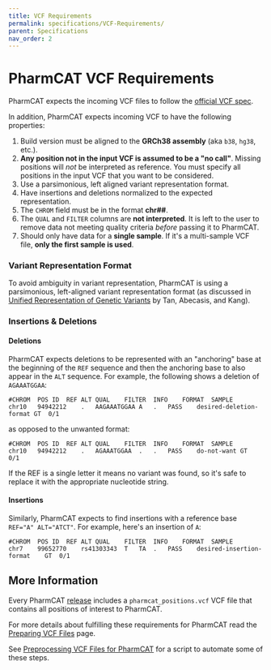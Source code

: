 ```yaml
---
title: VCF Requirements
permalink: specifications/VCF-Requirements/
parent: Specifications
nav_order: 2
---
```

# PharmCAT VCF Requirements

PharmCAT expects the incoming VCF files to follow the [official VCF spec](https://samtools.github.io/hts-specs/VCFv4.3.pdf).

In addition, PharmCAT expects incoming VCF to have the following properties:

1. Build version must be aligned to the __GRCh38 assembly__ (aka `b38`, `hg38`, etc.).
1. __Any position not in the input VCF is assumed to be a "no call"__. Missing positions will _not_ be interpreted as reference. You must specify all positions in the input VCF that you want to be considered.
1. Use a parsimonious, left aligned variant representation format.
1. Have insertions and deletions normalized to the expected representation.
1. The `CHROM` field must be in the format __chr##__.
1. The `QUAL` and `FILTER` columns are __not interpreted__. It is left to the user to remove data not meeting quality criteria _before_ passing it to PharmCAT.
1. Should only have data for a __single sample__.  If it's a multi-sample VCF file, __only the first sample is used__.



### Variant Representation Format

To avoid ambiguity in variant representation, PharmCAT is using a parsimonious, left-aligned variant representation format (as discussed in [Unified Representation of Genetic Variants](https://doi.org/10.1093/bioinformatics/btv112) by Tan, Abecasis, and Kang).


### Insertions & Deletions

#### Deletions

PharmCAT expects deletions to be represented with an "anchoring" base at the beginning of the `REF` sequence and then the anchoring base to also appear in the `ALT` sequence. For example, the following shows a deletion of `AGAAATGGAA`:

```
#CHROM	POS	ID	REF	ALT	QUAL	FILTER	INFO	FORMAT	SAMPLE
chr10	94942212	.	AAGAAATGGAA	A	.	PASS	desired-deletion-format	GT	0/1
```

as opposed to the unwanted format:

```
#CHROM	POS	ID	REF	ALT	QUAL	FILTER	INFO	FORMAT	SAMPLE
chr10	94942212	.	AGAAATGGAA	.	.	PASS	do-not-want	GT	0/1
```

If the REF is a single letter it means no variant was found, so it's safe to replace it with the appropriate nucleotide string.

#### Insertions

Similarly, PharmCAT expects to find insertions with a reference base `REF="A" ALT="ATCT"`. For example, here's an insertion of `A`:

```
#CHROM	POS	ID	REF	ALT	QUAL	FILTER	INFO	FORMAT	SAMPLE
chr7	99652770	rs41303343	T	TA	.	PASS	desired-insertion-format	GT	0/1
```


## More Information

Every PharmCAT [release](https://github.com/PharmGKB/PharmCAT/releases) includes a `pharmcat_positions.vcf` VCF file that contains all positions of interest to PharmCAT.

For more details about fulfilling these requirements for PharmCAT read the [Preparing VCF Files](docs/specifications/Preparing-VCF-Files.md) page.

See [Preprocessing VCF Files for PharmCAT](Preprocessing-VCF-Files-for-PharmCAT) for a script to automate some of these steps.
